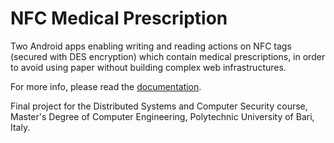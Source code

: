 # NFC Medical Prescription


Two Android apps enabling writing and reading actions on NFC tags (secured with DES encryption) which contain medical prescriptions, in order to avoid using paper without building complex web infrastructures.

For more info, please read the [documentation](docs/).

Final project for the Distributed Systems and Computer Security course, Master's Degree of Computer Engineering, Polytechnic University of Bari, Italy.